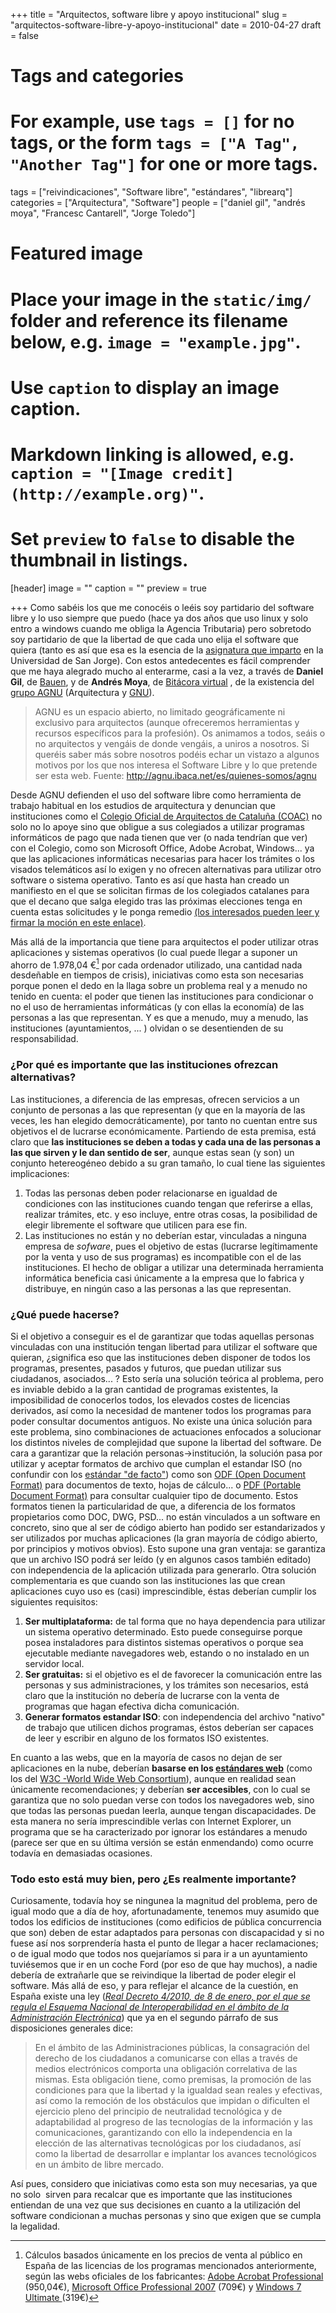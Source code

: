 +++
title = "Arquitectos, software libre y apoyo institucional"
slug = "arquitectos-software-libre-y-apoyo-institucional"
date = 2010-04-27
draft = false

# Tags and categories
# For example, use `tags = []` for no tags, or the form `tags = ["A Tag", "Another Tag"]` for one or more tags.
tags = ["reivindicaciones", "Software libre", "estándares", "librearq"]
categories = ["Arquitectura", "Software"]
people = ["daniel gil", "andrés moya", "Francesc Cantarell", "Jorge Toledo"]

# Featured image
# Place your image in the `static/img/` folder and reference its filename below, e.g. `image = "example.jpg"`.
# Use `caption` to display an image caption.
#   Markdown linking is allowed, e.g. `caption = "[Image credit](http://example.org)"`.
# Set `preview` to `false` to disable the thumbnail in listings.
[header]
image = ""
caption = ""
preview = true

+++
Como sabéis los que me conocéis o leéis soy partidario del software libre y lo uso siempre que puedo (hace ya dos años que uso linux y solo entro a windows cuando me obliga la Agencia Tributaria) pero sobretodo soy partidario de que la libertad de que cada uno elija el software que quiera (tanto es así que esa es la esencia de la <a href="http://carloscamara.es/blog/2010/01/25/aprendiendo-a-ensenar/">asignatura que imparto</a> en la Universidad de San Jorge). Con estos antedecentes es fácil comprender que me haya alegrado mucho al enterarme, casi a la vez, a través de <strong>Daniel Gil</strong>, de <a href="http://bauenblog.info" target="_blank">Bauen</a>, y de <strong>Andrés Moya</strong>, de <a href="http://www.bitacoravirtual.cl/2010/04/20/agnu-arquitectos-de-cataluna-por-el-software-libre/" target="_blank">Bitácora virtual</a> , de la existencia del <a href="http://agnu.ibaca.net/">grupo AGNU</a> (Arquitectura y <a href="http://es.wikipedia.org/wiki/GNU" target="_blank">GNU</a>).</p>

>AGNU es un espacio abierto, no limitado geográficamente ni exclusivo para arquitectos (aunque ofreceremos herramientas y recursos específicos para la profesión). Os animamos a todos, seáis o no arquitectos y vengáis de donde vengáis, a uniros a nosotros. Si queréis saber más sobre nosotros podéis echar un vistazo a algunos motivos por los que nos interesa el Software Libre y lo que pretende ser esta web. Fuente: <a href="http://agnu.ibaca.net/es/quienes-somos/agnu">http://agnu.ibaca.net/es/quienes-somos/agnu</a></em>

Desde AGNU defienden el uso del software libre como herramienta de trabajo habitual en los estudios de arquitectura y denuncian que instituciones como el <a href="http://www.coac.cat" target="_blank">Colegio Oficial de Arquitectos de Cataluña (COAC)</a> no solo no lo apoye sino que obligue a sus colegiados a utilizar programas informáticos de pago que nada tienen que ver (o nada tendrían que ver) con el Colegio, como son Microsoft Office, Adobe Acrobat, Windows... ya que las aplicaciones informáticas necesarias para hacer los trámites o los visados telemáticos así lo exigen y no ofrecen alternativas para utilizar otro software o sistema operativo. Tanto es así que hasta han creado un manifiesto en el que se solicitan firmas de los colegiados catalanes para que el decano que salga elegido tras las próximas elecciones tenga en cuenta estas solicitudes y le ponga remedio <a href="http://www.agnu.ibaca.net/es">(los interesados pueden leer y firmar la moción en este enlace)</a>. <!--more-->

Más allá de la importancia que tiene para arquitectos el poder utilizar otras aplicaciones y sistemas operativos (lo cual puede llegar a suponer un ahorro de 1.978,04 €[^1] por cada ordenador utilizado, una cantidad nada desdeñable en tiempos de crisis), iniciativas como esta son necesarias porque ponen el dedo en la llaga sobre un problema real y a menudo no tenido en cuenta: el poder que tienen las instituciones para condicionar o no el uso de herramientas informáticas (y con ellas la economía) de las personas a las que representan. Y es que a menudo, muy a menudo, las instituciones (ayuntamientos, ... ) olvidan o se desentienden de su responsabilidad.</p>

### ¿Por qué es importante que las instituciones ofrezcan alternativas?

Las instituciones, a diferencia de las empresas, ofrecen servicios a un conjunto de personas a las que representan (y que en la mayoría de las veces, les han elegido democráticamente), por tanto no cuentan entre sus objetivos el de lucrarse económicamente. Partiendo de esta premisa, está claro que **las instituciones se deben a todas y cada una de las personas a las que sirven y le dan sentido de ser**, aunque estas sean (y son) un conjunto hetereogéneo debido a su gran tamaño, lo cual tiene las siguientes implicaciones:

1. Todas las personas deben poder relacionarse en igualdad de condiciones con las instituciones cuando tengan que referirse a ellas, realizar trámites, etc. y eso incluye, entre otras cosas, la posibilidad de elegir libremente el software que utilicen para ese fin.
2. Las instituciones no están y no deberían estar, vinculadas a ninguna empresa de <em>sofware</em>, pues el objetivo de estas (lucrarse legítimamente por la venta y uso de sus programas) es incompatible con el de las instituciones. El hecho de obligar a utilizar una determinada herramienta informática beneficia casi únicamente a la empresa que lo fabrica y distribuye, en ningún caso a las personas a las que representan.

### ¿Qué puede hacerse?

Si el objetivo a conseguir es el de garantizar que todas aquellas personas vinculadas con una institución tengan libertad para utilizar el software que quieran, ¿significa eso que las instituciones deben disponer de todos los programas, presentes, pasados y futuros, que puedan utilizar sus ciudadanos, asociados... ? Esto sería una solución teórica al problema, pero es inviable debido a la gran cantidad de programas existentes, la imposibilidad de conocerlos todos, los elevados costes de licencias derivados, así como la necesidad de mantener todos los programas para poder consultar documentos antiguos. No existe una única solución para este problema, sino combinaciones de actuaciones enfocados a solucionar los distintos niveles de complejidad que supone la libertad del software. De cara a garantizar que la relación personas-&gt;institución, la solución pasa por utilizar y aceptar formatos de archivo que cumplan el estandar ISO (no confundir con los <a href="http://es.wikipedia.org/wiki/Est%C3%A1ndar_de_facto" target="_blank">estándar "de facto"</a>) como son <a href="http://es.wikipedia.org/wiki/OpenDocument" target="_blank">ODF (Open Document Format)</a> para documentos de texto, hojas de cálculo... o <a href="http://es.wikipedia.org/wiki/PDF" target="_blank">PDF (Portable Document Format)</a> para consultar cualquier tipo de documento. Estos formatos tienen la particularidad de que, a diferencia de los formatos propietarios como DOC, DWG, PSD... no están vinculados a un software en concreto, sino que al ser de código abierto han podido ser estandarizados y ser utilizados por muchas aplicaciones (la gran mayoría de código abierto, por principios y motivos obvios). Esto supone una gran ventaja: se garantiza que un archivo ISO podrá ser leído (y en algunos casos también editado) con independencia de la aplicación utilizada para generarlo. Otra solución complementaria es que cuando son las instituciones las que crean aplicaciones cuyo uso es (casi) imprescindible, éstas deberían cumplir los siguientes requisitos:

 1. **Ser multiplataforma:** de tal forma que no haya dependencia para utilizar un sistema operativo determinado. Esto puede conseguirse porque posea instaladores para distintos sistemas operativos o porque sea ejecutable mediante navegadores web, estando o no instalado en un servidor local.
 2. **Ser gratuitas:** si el objetivo es el de favorecer la comunicación entre las personas y sus administraciones, y los trámites son necesarios, está claro que la institución no debería de lucrarse con la venta de programas que hagan efectiva dicha comunicación.
 3. **Generar formatos estandar ISO**: con independencia del archivo "nativo" de trabajo que utilicen dichos programas, éstos deberían ser capaces de leer y escribir en alguno de los formatos ISO existentes.

 En cuanto a las webs, que en la mayoría de casos no dejan de ser aplicaciones en la nube, deberían <strong>basarse en los <a href="http://es.wikipedia.org/wiki/Est%C3%A1ndares_web" target="_blank">estándares web</a></strong> (como los del <a href="http://es.wikipedia.org/wiki/World_Wide_Web_Consortium" target="_blank">W3C -World Wide Web Consortium</a>), aunque en realidad sean únicamente recomendaciones; y deberían <strong>ser accesibles</strong>, con lo cual se garantiza que no solo puedan verse con todos los navegadores web, sino que todas las personas puedan leerla, aunque tengan discapacidades. De esta manera no sería imprescindible verlas con Internet Explorer, un programa que se ha caracterizado por ignorar los estándares a menudo (parece ser que en su última versión se están enmendando) como ocurre todavía en demasiadas ocasiones.

 ### Todo esto está muy bien, pero ¿Es realmente importante?

 Curiosamente, todavía hoy se ningunea la magnitud del problema, pero de igual modo que a día de hoy, afortunadamente, tenemos muy asumido que todos los edificios de instituciones (como edificios de pública concurrencia que son) deben de estar adaptados para personas con discapacidad y si no fuese así nos sorprendería hasta el punto de llegar a hacer reclamaciones; o de igual modo que todos nos quejaríamos si para ir a un ayuntamiento tuviésemos que ir en un coche Ford (por eso de que hay muchos), a nadie debería de extrañarle que se reivindique la libertad de poder elegir el software. Más allá de eso, y para reflejar el alcance de la cuestión, en España existe una ley (<a href="http://boe.es/boe/dias/2010/01/29/pdfs/BOE-A-2010-1331.pdf"><em>Real Decreto 4/2010, de 8 de enero, por el que se regula el Esquema Nacional de Interoperabilidad en el ámbito de la Administración Electrónica</em></a>) que ya en el segundo párrafo de sus disposiciones generales dice:

 > En el ámbito de las Administraciones públicas, la consagración del derecho de los ciudadanos a comunicarse con ellas a través de medios electrónicos comporta una obligación correlativa de las mismas. Esta obligación tiene, como premisas, la promoción de las condiciones para que la libertad y la igualdad sean reales y efectivas, así como la remoción de los obstáculos que impidan o dificulten el ejercicio pleno del principio de neutralidad tecnológica y de adaptabilidad al progreso de las tecnologías de la información y las comunicaciones, garantizando con ello la independencia en la elección de las alternativas tecnológicas por los ciudadanos, así como la libertad de desarrollar e implantar los avances tecnológicos en un ámbito de libre mercado.

 Así pues, considero que iniciativas como esta son muy necesarias, ya que no solo&nbsp; sirven para recalcar que es importante que las instituciones entiendan de una vez que sus decisiones en cuanto a la utilización del software condicionan a muchas personas y sino que exigen que se cumpla la legalidad.

[^1]:Cálculos basados únicamente en los precios de venta al público en España de las licencias de los programas mencionados anteriormente, según las webs oficiales de los fabricantes: <a href="https://store2.adobe.com/cfusion/store/html/index.cfm?store=OLS-ES&amp;event=displayProduct&amp;categoryPath=/Applications/AcrobatProExtended&amp;distributionMethod=FULL" target="_blank">Adobe Acrobat Professional</a> (950,04€), <a href="http://emea.microsoftstore.com/es/es-ES/Microsoft/Office/Suites-2007" target="_blank">Microsoft Office Professional 2007</a> (709€) y <a href="http://emea.microsoftstore.com/es/es-ES/Microsoft/Windows/Windows-7" target="_blank">Windows 7 Ultimate </a>(319€)

